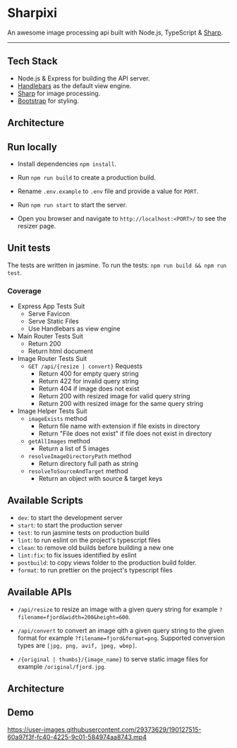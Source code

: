 # Sharpixi

An awesome image processing api built with Node.js, TypeScript & [Sharp](https://sharp.pixelplumbing.com/).

---

## Tech Stack

- Node.js & Express for building the API server.
- [Handlebars](https://handlebarsjs.com/) as the default view engine.
- [Sharp](https://sharp.pixelplumbing.com/) for image processing.
- [Bootstrap](https://getbootstrap.com/) for styling.

## Architecture

## Run locally

- Install dependencies `npm install`.

- Run `npm run build` to create a production build.

- Rename `.env.example` to `.env` file and provide a value for `PORT`.

- Run `npm run start` to start the server.

- Open you browser and navigate to `http://localhost:<PORT>/` to see the resizer page.

## Unit tests

The tests are written in jasmine. To run the tests: `npm run build && npm run test`.

### Coverage

- Express App Tests Suit
  - Serve Favicon
  - Serve Static Files
  - Use Handlebars as view engine
- Main Router Tests Suit
  - Return 200
  - Return html document
- Image Router Tests Suit
  - `GET /api/{resize | convert}` Requests
    - Return 400 for empty query string
    - Return 422 for invalid query string
    - Return 404 if image does not exist
    - Return 200 with resized image for valid query string
    - Return 200 with resized image for the same query string
- Image Helper Tests Suit
  - `imageExists` method
    - Return file name with extension if file exists in directory
    - Return "File does not exist" if file does not exist in directory
  - `getAllImages` method
    - Return a list of 5 images
  - `resolveImageDirectoryPath` method
    - Return directory full path as string
  - `resolveToSourceAndTarget` method
    - Return an object with source & target keys

## Available Scripts

- `dev`: to start the development server
- `start`: to start the production server
- `test`: to run jasmine tests on production build
- `lint`: to run eslint on the project's typescript files
- `clean`: to remove old builds before building a new one
- `lint:fix`: to fix issues identified by eslint
- `postbuild`: to copy views folder to the production build folder.
- `format`: to run prettier on the project's typescript files

## Available APIs

- `/api/resize` to resize an image with a given query string for example `?filename=fjord&width=200&height=600`.

- `/api/convert` to convert an image qith a given query string to the given format for example
  `?filename=fjord&format=png`. Supported conversion types are `[jpg, png, avif, jpeg, wbep]`.

- `/{original | thumbs}/{image_name}` to serve static image files for example `/original/fjord.jpg`.

## Architecture

## Demo

https://user-images.githubusercontent.com/29373629/190127515-60a97f3f-fc40-4225-9c01-584974aa8743.mp4
